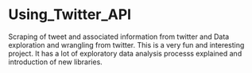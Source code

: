 # Using_Twitter_API
 Scraping of tweet and associated information from twitter and Data exploration and wrangling from twitter.
 This is a very fun and interesting project. It has a lot of exploratory data analysis processs explained and introduction of new libraries.
